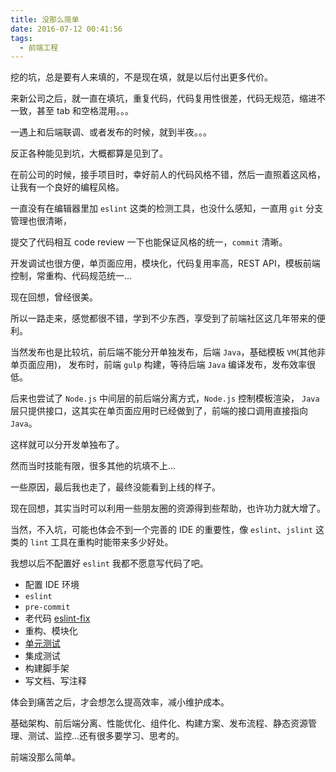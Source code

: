 ```yaml
---
title: 没那么简单
date: 2016-07-12 00:41:56
tags:
  - 前端工程
---
```


挖的坑，总是要有人来填的，不是现在填，就是以后付出更多代价。

来新公司之后，就一直在填坑，重复代码，代码复用性很差，代码无规范，缩进不一致，甚至 tab 和空格混用。。。

一遇上和后端联调、或者发布的时候，就到半夜。。。

反正各种能见到坑，大概都算是见到了。

在前公司的时候，接手项目时，幸好前人的代码风格不错，然后一直照着这风格，让我有一个良好的编程风格。

一直没有在编辑器里加 `eslint` 这类的检测工具，也没什么感知，一直用 `git` 分支管理也很清晰，

提交了代码相互 code review 一下也能保证风格的统一，`commit` 清晰。

开发调试也很方便，单页面应用，模块化，代码复用率高，REST API，模板前端控制，常重构、代码规范统一...

现在回想，曾经很美。

所以一路走来，感觉都很不错，学到不少东西，享受到了前端社区这几年带来的便利。

当然发布也是比较坑，前后端不能分开单独发布，后端 `Java`，基础模板 `VM`(其他非单页面应用)，
发布时，前端 `gulp` 构建，等待后端 `Java` 编译发布，发布效率很低。

后来也尝试了 `Node.js` 中间层的前后端分离方式，`Node.js` 控制模板渲染，
`Java` 层只提供接口，这其实在单页面应用时已经做到了，前端的接口调用直接指向 `Java`。

这样就可以分开发单独布了。

然而当时技能有限，很多其他的坑填不上...

一些原因，最后我也走了，最终没能看到上线的样子。

现在回想，其实当时可以利用一些朋友圈的资源得到些帮助，也许功力就大增了。



当然，不入坑，可能也体会不到一个完善的 IDE 的重要性，像 `eslint`、`jslint` 这类的 `lint` 工具在重构时能带来多少好处。

我想以后不配置好 `eslint` 我都不愿意写代码了吧。

<!-- more -->

- 配置 IDE 环境
- `eslint`
- `pre-commit`
- 老代码 [eslint-fix](https://github.com/xwartz/ESLint-Fix)
- 重构、模块化
- [单元测试](https://github.com/xwartz/webpack-karma-mocha)
- 集成测试
- 构建脚手架
- 写文档、写注释


体会到痛苦之后，才会想怎么提高效率，减小维护成本。

基础架构、前后端分离、性能优化、组件化、构建方案、发布流程、静态资源管理、测试、监控...还有很多要学习、思考的。

前端没那么简单。
